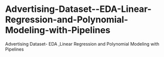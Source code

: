 # Advertising-Dataset--EDA-Linear-Regression-and-Polynomial-Modeling-with-Pipelines
Advertising Dataset- EDA ,Linear Regression and Polynomial Modeling with Pipelines
